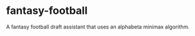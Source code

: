 fantasy-football
================

A fantasy football draft assistant that uses an alphabeta minimax algorithm.
